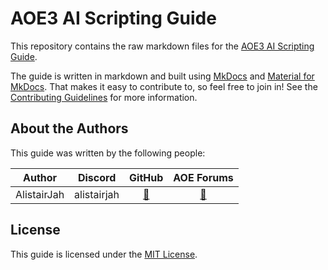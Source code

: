 # AOE3 AI Scripting Guide

This repository contains the raw markdown files for the [AOE3 AI Scripting
Guide](https://aoe3mc.github.io/ai-guide/).

The guide is written in markdown and built using
[MkDocs](https://www.mkdocs.org/) and [Material for
MkDocs](https://squidfunk.github.io/mkdocs-material/). That makes it easy to
contribute to, so feel free to join in! See the [Contributing
Guidelines](CONTRIBUTING.md) for more information.

## About the Authors

This guide was written by the following people:

|   Author    |   Discord   |                  GitHub                  |                      AOE Forums                      |
| :---------: | :---------: | :--------------------------------------: | :--------------------------------------------------: |
| AlistairJah | alistairjah | [🔗](https://github.com/thinotmandresy/) | [💬](https://forums.ageofempires.com/u/alistairjah/) |

## License

This guide is licensed under the [MIT License](LICENSE).
